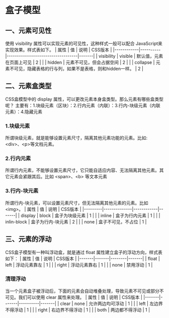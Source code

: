 # 盒子模型 #
## 一、元素可见性 ##
使用 visibility 属性可以实现元素的可见性，这种样式一般可以配合 JavaScript来实现效果。样式表如下。
| 属性         | 值        | 说明                                | CSS版本 |
|------------|----------|-----------------------------------|-------|
| visibility | visible  | 默认值，元素在页面上可见                      | 2     |
|            | hidden   | 元素不可见，但会占据空间                      | 2     |
|            | collapse | 元素不可见，隐藏表格的行与列，如果不是表格，则和hidden一样。 | 2     |

## 二、元素盒类型 ##
CSS盒模型中的 display 属性，可以更改元素本身盒类型。那么元素有哪些盒类型呢？
主要有：1.块级元素（区块）：2.行内元素（内联）：3.行内-块级元素（内联元素）：4.隐藏元素
### 1.块级元素 ###
所谓块级元素，就是能够设置元素尺寸，隔离其他元素功能的元素。比如: &lt;div&gt;、&lt;p&gt;等文档元素。
### 2.行内元素 ###
所谓行内元素，不能够设置元素尺寸，它只能自适应内容、无法隔离其他元素。其它元素会紧跟其后。比如 &lt;span&gt;、&lt;b&gt; 等文本元素
### 3.行内-块元素 ###
所谓行内-块元素，可以设置元素尺寸，但无法隔离其他元素的元素。比如&lt;img&gt;。
| 属性      | 值            | 说明         | CSS版本 |
|---------|--------------|------------|-------|
| display | block        | 盒子为块级元素    | 1     |
|         | inline       | 盒子为行内元素    | 1     |
|         | inlin\-block | 盒子为行内\-块元素 | 2     |
|         | none         | 盒子不可见，不占位  | 1     |
## 三、元素的浮动 ##
CSS盒子模型有一种叫浮动盒，就是通过 float 属性建立盒子的浮动方向，样式表如下：
| 属性    | 值     | 说明     | CSS版本 |
|-------|-------|--------|-------|
| float | left  | 浮动元素靠左 | 1     |
|       | right | 浮动元素靠右 | 1     |
|       | none  | 禁用浮动   | 1     |
### 清理浮动 ###
当一个元素盒子被浮动后，下面的元素会自动堆叠处理，导致元素不可见或部分不可见。我们可以使用 clear 属性来处理。
| 属性    | 值     | 说明       | CSS版本 |
|-------|-------|----------|-------|
| clear | none  | 允许两边均可浮动 | 1     |
|       | left  | 左边界不得浮动  | 1     |
|       | right | 右边界不得浮动  | 1     |
|       | both  | 两边都不得浮动  | 1     |


